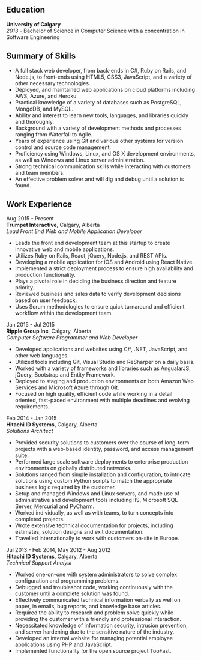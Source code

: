 Education
---------

**University of Calgary**  
*2013* - Bachelor of Science in Computer Science with a concentration in Software Engineering

Summary of Skills
-----------------

 -  A full stack web developer, from back-ends in C#, Ruby on Rails, and Node.js, to front-ends using HTML5, CSS3, JavaScript, and a variety of other necessary technologies.
 -  Deployed, and maintained web applications on cloud platforms including AWS, Azure, and Heroku.
 -  Practical knowledge of a variety of databases such as PostgreSQL, MongoDB, and MySQL.
 -  Ability and interest to learn new tools, languages, and libraries quickly and thoroughly.
 -  Background with a variety of development methods and processes ranging from Waterfall to Agile.
 -  Years of experience using Git and various other systems for version control and source code management.
 -  Proficiency using Windows, Linux, and OS X development environments, as well as Windows and Linux server administration.
-   Strong technical communication skills while interacting with customers and team members.
-   An effective problem solver and will dig and debug until a solution is found.

Work Experience
---------------

Aug 2015 - Present  
**Trumpet Interactive**, Calgary, Alberta  
*Lead Front End Web and Mobile Application Developer*

-   Leads the front end development team at this startup to create innovative web and mobile applications.
-   Utilizes Ruby on Rails, React, jQuery, Node.js, and REST APIs.
-   Developing a mobile application for iOS and Android using React Native.
-   Implemented a strict deployment process to ensure high availability and production functionality.
-   Plays a pivotal role in deciding the business direction and feature priority.
-   Reviewed business and sales data to verify development decisions based on user feedback.
-   Uses Scrum methodologies to ensure quick turnaround and efficient workflow within the development team.

Jan 2015 - Jul 2015  
**Ripple Group Inc**, Calgary, Alberta  
*Computer Software Programmer and Web Developer*

-   Developed applications and websites using C#, .NET, JavaScript, and other web languages.
-   Utilized tools including Git, Visual Studio and ReSharper on a daily basis.
-   Worked with a variety of frameworks and libraries such as AngualarJS, jQuery, Bootstrap and Entity Framework.
-   Deployed to staging and production environments on both Amazon Web Services and Microsoft Azure through Git.
-   Focused on high quality, efficient code while working in a detail oriented, fast-paced environment with multiple deadlines and evolving requirements.

Feb 2014 - Jan 2015  
**Hitachi ID Systems**, Calgary, Alberta  
*Solutions Architect*

-   Provided security solutions to customers over the course of long-term projects with a web-based identity, password, and access management suite.
-   Performed large scale software deployments to enterprise production environments on globally distributed networks.
-   Solutions ranged from simple installation and configuration, to intricate solutions using custom Python scripts to match the appropriate business logic required by the customer.
-   Setup and managed Windows and Linux servers, and made use of administrative and development tools including IIS, Microsoft SQL Server, Mercurial and PyCharm.
-   Worked individually, as well as with teams, to turn concepts into completed projects.
-   Wrote extensive technical documentation for projects, including estimates, solution designs and exit documentation.
-   Travelled internationally to work with customers on-site in Europe.

Jul 2013 - Feb 2014, May 2012 - Aug 2012  
**Hitachi ID Systems**, Calgary, Alberta  
*Technical Support Analyst*

-   Worked one-on-one with system administrators to solve complex configuration and programming problems.
-   Debugged and troubleshot code, working continuously with the customer until a complete solution was found.
-   Effectively communicated technical information verbally as well on paper, in emails, bug reports, and knowledge base articles.
-   Required the ability to research and problem solve quickly while providing the customer with a friendly and professional interaction.
-   Necessitated knowledge of information security, intrusion prevention, and server hardening due to the sensitive nature of the industry.
-   Developed an internal website for managing potential employee applications using PHP and JavaScript.
-   Implemented functionality for the open source project TooFast.
